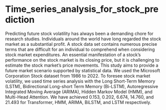 # Time_series_analysis_for_stock_prediction

Predicting future stock volatility has always been a demanding chore for research studies. Individuals around the world have long regarded the stock market as a substantial profit. A stock data set contains numerous precise terms that are difficult for an individual to comprehend when considering
stock market expenditures. An essential manifestation of a stock’s performance on the stock market is its closing price, but it is challenging to estimate the stock market’s price movements. This study aims to provide a future market scenario supported by statistical data. We used the Microsoft Corporation Stock dataset from 1986 to 2022. To foresee stock market volatility, we used time series analysis with the Long Short-Term Memory (LSTM), Bidirectional Long-short Term Memory (Bi-LSTM), Autoregressive Integrated Moving Average (ARIMA), Hidden Markov Model (HMM), and Multi-Head Attention. We have achieved 0.153, 0.202, 6.674, 14.760, and 21.493 for Transformer, HMM, ARIMA, BiLSTM, and LSTM respectively.

